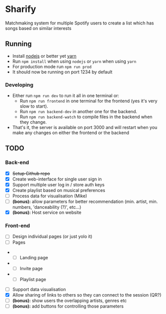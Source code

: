 # Sharify
Matchmaking system for multiple Spotify users to create a list which has songs based on similar interests

## Running

* Install [nodejs](https://nodejs.org/en/) or better yet [yarn](https://yarnpkg.com/)
* Run `npm install` when using `nodejs` or `yarn` when using `yarn`
* For production mode run `npm run prod`
* It should now be running on port 1234 by default

### Developing

* Either run `npm run dev` to run it all in one terminal or:
	* Run `npm run frontend` in one terminal for the frontend (yes it's very slow to start).
	* Run `npm run backend-dev` in another one for the backend. 
	* Run `npm run backend-watch` to compile files in the backend when they change.
* That's it, the server is available on port 3000 and will restart when you make any changes on either the frontend or the backend

## TODO

### Back-end
- [x] ~~Setup Github repo~~
- [x] Create web-interface for single user sign in
- [x] Support multiple user log in / store auth keys
- [x] Create playlist based on musical preferences
- [ ] Process data for visualisation (Mike)
- [ ] **(bonus):** allow parameters for better recommendation (min. artist, min. numbers, 'danceability (?)', etc…) 
- [x] **(bonus):** Host service on website
### Front-end
- [ ] Design individual pages (or just yolo it) 
- [ ] Pages
- - [ ] Landing page
- - [ ] Invite page
- - [ ] Playlist page
- [ ] Support data visualisation
- [x] Allow sharing of links to others so they can connect to the session (QR?)
- [ ] **(bonus):** show users the overlapping artists, genres etc
- [ ] **(bonus):** add buttons for controlling those parameters
